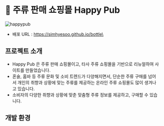 # 🍷 주류 판매 쇼핑몰 Happy Pub
![happypub](https://github.com/simhyesoo/bottle/assets/140944587/361ff428-f00e-459a-aaa2-fbcfe00e3d70)
* 배포 URL : https://simhyesoo.github.io/bottle\
  
## 프로젝트 소개
* Happy Pub 은 주류 판매 쇼핑몰이고, 타사 주류 쇼핑몰을 기반으로 리뉴얼하여 사이트를 만들었습니다. 
* 혼술, 홈바 등 주류 문화 및 소비 트렌드가 다양해지면서, 단순한 주류 구매를 넘어서 개인의 취향과 상황에 맞는 주류를 제공하는 온라인 주류 쇼핑몰도 많이 생겨나고 있습니다.
* 소비자의 다양한 취향과 상황에 맞춘 맞춤형 주류 정보를 제공하고, 구매할 수 있습니다.

## 개발 환경
